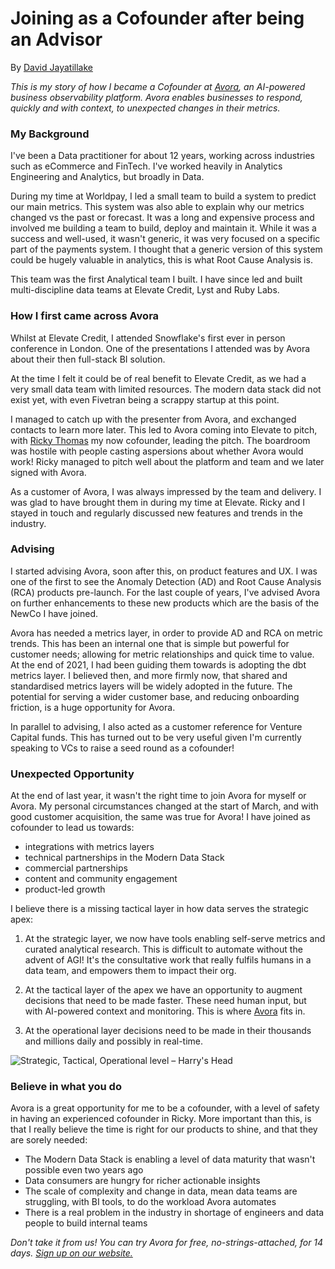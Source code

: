 ﻿



# Joining as a Cofounder after being an Advisor
By [David Jayatillake](https://www.google.com/url?sa=t&rct=j&q=&esrc=s&source=web&cd=&cad=rja&uact=8&ved=2ahUKEwjxzt6KyfL2AhUgQkEAHcWwDfEQFnoECAcQAQ&url=https%3A%2F%2Ftwitter.com%2Fdsjayatillake%3Flang%3Den&usg=AOvVaw1s2-zy_spfDpeNWK0Z8QMC)

*This is my story of how I became a Cofounder at [Avora](https://avora.com), an AI-powered business observability platform. Avora enables businesses to respond, quickly and with context, to unexpected changes in their metrics.*

### My Background
I've been a Data practitioner for about 12 years, working across industries such as eCommerce and FinTech. I've worked heavily in Analytics Engineering and Analytics, but broadly in Data.

  

During my time at Worldpay, I led a small team to build a system to predict our main metrics. This system was also able to explain why our metrics changed vs the past or forecast. It was a long and expensive process and involved me building a team to build, deploy and maintain it. While it was a success and well-used, it wasn't generic, it was very focused on a specific part of the payments system. I thought that a generic version of this system could be hugely valuable in analytics, this is what Root Cause Analysis is.

  

This team was the first Analytical team I built. I have since led and built multi-discipline data teams at Elevate Credit, Lyst and Ruby Labs.

### How I first came across Avora

Whilst at Elevate Credit, I attended Snowflake's first ever in person conference in London. One of the presentations I attended was by Avora about their then full-stack BI solution.

  

At the time I felt it could be of real benefit to Elevate Credit, as we had a very small data team with limited resources. The modern data stack did not exist yet, with even Fivetran being a scrappy startup at this point.

  

I managed to catch up with the presenter from Avora, and exchanged contacts to learn more later. This led to Avora coming into Elevate to pitch, with [Ricky Thomas](https://twitter.com/rickythomas888) my now cofounder, leading the pitch. The boardroom was hostile with people casting aspersions about whether Avora would work! Ricky managed to pitch well about the platform and team and we later signed with Avora.

  

As a customer of Avora, I was always impressed by the team and delivery. I was glad to have brought them in during my time at Elevate. Ricky and I stayed in touch and regularly discussed new features and trends in the industry.

### Advising

I started advising Avora, soon after this, on product features and UX. I was one of the first to see the Anomaly Detection (AD) and Root Cause Analysis (RCA) products pre-launch. For the last couple of years, I've advised Avora on further enhancements to these new products which are the basis of the NewCo I have joined.

Avora has needed a metrics layer, in order to provide AD and RCA on metric trends. This has been an internal one that is simple but powerful for customer needs; allowing for metric relationships and quick time to value. At the end of 2021, I had been guiding them towards is adopting the dbt metrics layer. I believed then, and more firmly now, that shared and standardised metrics layers will be widely adopted in the future. The potential for serving a wider customer base, and reducing onboarding friction, is a huge opportunity for Avora.

In parallel to advising, I also acted as a customer reference for Venture Capital funds. This has turned out to be very useful given I'm currently speaking to VCs to raise a seed round as a cofounder!

### Unexpected Opportunity
At the end of last year, it wasn't the right time to join Avora for myself or Avora. My personal circumstances changed at the start of March, and with good customer acquisition, the same was true for Avora! I have joined as cofounder to lead us towards:

-   integrations with metrics layers
-   technical partnerships in the Modern Data Stack
-   commercial partnerships
-   content and community engagement
-   product-led growth

I believe there is a missing tactical layer in how data serves the strategic apex:

1.  At the strategic layer, we now have tools enabling self-serve metrics and curated analytical research. This is difficult to automate without the advent of AGI! It's the consultative work that really fulfils humans in a data team, and empowers them to impact their org.
    
2.  At the tactical layer of the apex we have an opportunity to augment decisions that need to be made faster. These need human input, but with AI-powered context and monitoring. This is where [Avora](https://avora.com) fits in.
    
3.  At the operational layer decisions need to be made in their thousands and millions daily and possibly in real-time.

![Strategic, Tactical, Operational level – Harry's Head](https://harryshead.files.wordpress.com/2020/05/strategic-tactical-operational-long-medium-short-policy-management-execution.jpg)

### Believe in what you do

Avora is a great opportunity for me to be a cofounder, with a level of safety in having an experienced cofounder in Ricky. More important than this, is that I really believe the time is right for our products to shine, and that they are sorely needed:

-   The Modern Data Stack is enabling a level of data maturity that wasn't possible even two years ago
-   Data consumers are hungry for richer actionable insights
-   The scale of complexity and change in data, mean data teams are struggling, with BI tools, to do the workload Avora automates
-   There is a real problem in the industry in shortage of engineers and data people to build internal teams
    

  

*Don't take it from us! You can try Avora for free, no-strings-attached, for 14 days.  [Sign up on our website.](https://avora.com)*


